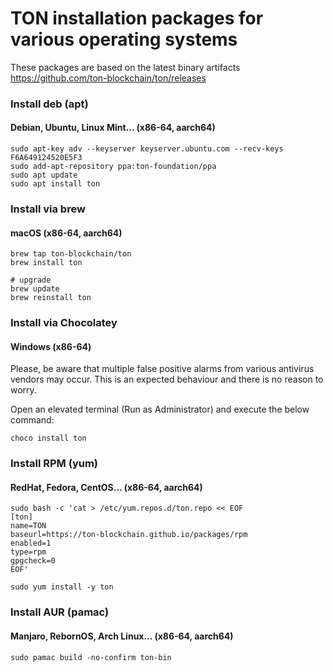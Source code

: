 # TON installation packages for various operating systems

These packages are based on the latest binary artifacts https://github.com/ton-blockchain/ton/releases

### Install deb (apt)
#### Debian, Ubuntu, Linux Mint... (x86-64, aarch64)
```
sudo apt-key adv --keyserver keyserver.ubuntu.com --recv-keys F6A649124520E5F3
sudo add-apt-repository ppa:ton-foundation/ppa
sudo apt update
sudo apt install ton
```

### Install via brew
#### macOS (x86-64, aarch64)
```
brew tap ton-blockchain/ton
brew install ton

# upgrade
brew update
brew reinstall ton
```

### Install via Chocolatey
#### Windows (x86-64)
Please, be aware that multiple false positive alarms from various antivirus vendors may occur.
This is an expected behaviour and there is no reason to worry.

Open an elevated terminal (Run as Administrator) and execute the below command:
```
choco install ton
```

### Install RPM (yum)
#### RedHat, Fedora, CentOS... (x86-64, aarch64)
```
sudo bash -c 'cat > /etc/yum.repos.d/ton.repo << EOF
[ton]
name=TON
baseurl=https://ton-blockchain.github.io/packages/rpm
enabled=1
type=rpm
gpgcheck=0
EOF'

sudo yum install -y ton
```

### Install AUR (pamac)
#### Manjaro, RebornOS, Arch Linux... (x86-64, aarch64)
```
sudo pamac build -no-confirm ton-bin
```